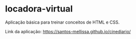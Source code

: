 # locadora-virtual
Aplicação básica para treinar conceitos de HTML e CSS.

Link da aplicação: https://santos-mellissa.github.io/cinediario/